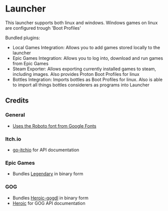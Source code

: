 # Launcher

This launcher supports both linux and windows. Windows games on linux are configured trough 'Boot Profiles'

Bundled plugins:
- Local Games Integration: Allows you to add games stored locally to the launcher
- Epic Games Integration: Allows you to log into, download and run games from Epic Games
- Steam Exporter: Allows exporting currently installed games to steam, including images. Also provides Proton Boot Profiles for linux
- Bottles Integration: Imports bottles as Boot Profiles for linux. Also is able to import all things bottles considerers as programs into Launcher

## Credits
### General
- [Uses the Roboto font from Google Fonts](https://fonts.google.com/specimen/Roboto)

### Itch.io
- [go-itchio](https://github.com/itchio/go-itchio) for API documentation

### Epic Games
- Bundles [Legendary](https://github.com/derrod/legendary) in binary form

### GOG
- Bundles [Heroic-gogdl](https://github.com/Heroic-Games-Launcher/heroic-gogdl) in binary form
- [Heroic](https://github.com/Heroic-Games-Launcher/HeroicGamesLauncher) for GOG API documentation 
